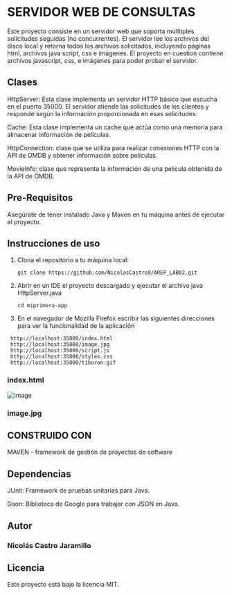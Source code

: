 # SERVIDOR WEB DE CONSULTAS
Este proyecto consiste en un servidor web que soporta múlltiples solicitudes seguidas (no concurrentes). El servidor lee los archivos del disco local y retorna todos los archivos solicitados, incluyendo páginas html, archivos java script, css e imágenes. El proyecto en cuestion contiene archivos javascript, css, e imágenes para poder probar el servidor. 

## Clases
HttpServer: Esta clase implementa un servidor HTTP básico que escucha en el puerto 35000. El servidor atiende las solicitudes de los clientes y responde según la información proporcionada en esas solicitudes.

Cache: Esta clase implementa un cache que actúa como una memoria para almacenar información de películas.

HttpConnection: clase que se utiliza para realizar conexiones HTTP con la API de OMDB y obtener información sobre películas.

MovieInfo: clase que representa la información de una película obtenida de la API de OMDB.

## Pre-Requisitos

Asegúrate de tener instalado Java y Maven en tu máquina antes de ejecutar el proyecto.

## Instrucciones de uso

1. Clona el repositorio a tu máquina local:
   ```
   git clone https://github.com/NicolasCastro9/AREP_LAB02.git
   ```
2. Abrir en un IDE el proyecto descargado y ejecutar el archivo java HttpServer.java
   ```
   cd miprimera-app
   ```

3. En el navegador de Mozilla Firefox escribir las siguientes direcciones para ver la funcionalidad de la aplicación
  ```
   http://localhost:35000/index.html
   http://localhost:35000/image.jpg
   http://localhost:35000/script.js
   http://localhost:35000/styles.css
   http://localhost:35000/tiburon.gif
  ```
### index.html
![image](https://github.com/NicolasCastro9/AREP_LAB02/assets/98556822/d1701fc5-8f32-473f-be0d-5b990d2d323e)

### image.jpg



## CONSTRUIDO CON

MAVEN -  framework de gestión de proyectos de software

## Dependencias
JUnit: Framework de pruebas unitarias para Java.

Gson: Biblioteca de Google para trabajar con JSON en Java.

## Autor
### Nicolás Castro Jaramillo

## Licencia
Este proyecto está bajo la licencia MIT.
